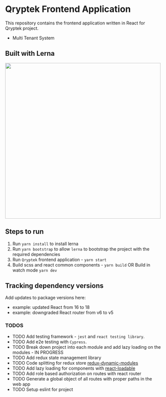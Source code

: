 # Qryptek Frontend Application

This repository contains the frontend application written in React for Qryptek project.

- Multi Tenant System

## Built with Lerna

<img src="https://user-images.githubusercontent.com/645641/79596653-38f81200-80e1-11ea-98cd-1c6a3bb5de51.png" width="500" height="500" />

## Steps to run

1.  Run `yarn install` to install lerna
2.  Run `yarn bootstrap` to allow `lerna` to bootstrap the project with the required dependencies
3.  Run `Qryptek` frontend application - `yarn start`
4.  Build scss and react common components - `yarn build` OR Build in watch mode `yarn dev`

## Tracking dependency versions

Add updates to package versions here:

- example: updated React from 16 to 18
- example: downgraded React router from v6 to v5

### TODOS

- TODO Add testing framework - `jest` and `react testing library`.
- TODO Add e2e testing with `Cypress`.
- TODO Break down project into each module and add lazy loading on the modules - IN PROGRESS
- TODO Add redux state management library
- TODO Code splitting for redux store [redux-dynamic-modules](https://redux-dynamic-modules.js.org)
- TODO Add lazy loading for components with [react-loadable](https://www.npmjs.com/package/react-loadable)
- TODO Add role based authorization on routes with react router
- TODO Generate a global object of all routes with proper paths in the web app
- TODO Setup eslint for project
